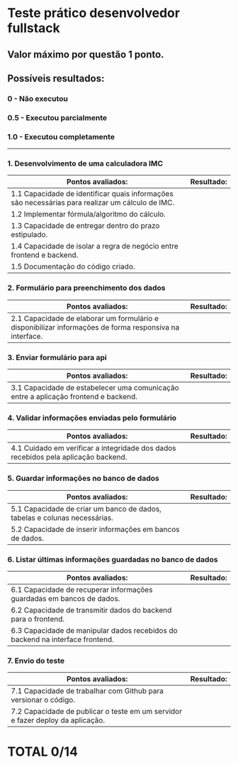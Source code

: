 # Teste prático desenvolvedor fullstack
## Valor máximo por questão 1 ponto.
## Possíveis resultados:
### 0 - Não executou
### 0.5 - Executou parcialmente
### 1.0 - Executou completamente

---
### 1. Desenvolvimento de uma calculadora IMC

|Pontos avaliados:|Resultado:|
|---|---|
|1.1 Capacidade de identificar quais informações são necessárias para realizar um cálculo de IMC.||
|1.2 Implementar fórmula/algoritmo do cálculo.||
|1.3 Capacidade de entregar dentro do prazo estipulado.||
|1.4 Capacidade de isolar a regra de negócio entre frontend e backend.||
|1.5 Documentação do código criado.||

### 2. Formulário para preenchimento dos dados
|Pontos avaliados:|Resultado:|
|---|---|
|2.1 Capacidade de elaborar um formulário e disponibilizar informações de forma responsiva na interface.||

### 3. Enviar formulário para api
|Pontos avaliados:|Resultado:|
|---|---|
|3.1 Capacidade de estabelecer uma comunicação entre a aplicação frontend e backend.||

### 4. Validar informações enviadas pelo formulário
|Pontos avaliados:|Resultado:|
|---|---|
|4.1 Cuidado em verificar a integridade dos dados recebidos pela aplicação backend.||

### 5. Guardar informações no banco de dados
|Pontos avaliados:|Resultado:|
|---|---|
|5.1 Capacidade de criar um banco de dados, tabelas e colunas necessárias.||
|5.2 Capacidade de inserir informações em bancos de dados.||

### 6. Listar últimas informações guardadas no banco de dados
|Pontos avaliados:|Resultado:|
|---|---|
|6.1 Capacidade de recuperar informações guardadas em bancos de dados.||
|6.2 Capacidade de transmitir dados do backend para o frontend.||
|6.3 Capacidade de manipular dados recebidos do backend na interface frontend.||

### 7. Envio do teste
|Pontos avaliados:|Resultado:|
|---|---|
|7.1 Capacidade de trabalhar com Github para versionar o código.||
|7.2 Capacidade de publicar o teste em um servidor e fazer deploy da aplicação.||


# TOTAL 0/14

